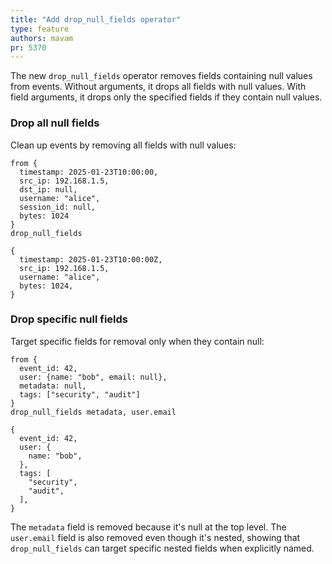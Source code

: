 ```yaml
---
title: "Add drop_null_fields operator"
type: feature
authors: mavam
pr: 5370
---
```


The new `drop_null_fields` operator removes fields containing null values from
events. Without arguments, it drops all fields with null values. With field
arguments, it drops only the specified fields if they contain null values.

### Drop all null fields

Clean up events by removing all fields with null values:

```tql
from {
  timestamp: 2025-01-23T10:00:00,
  src_ip: 192.168.1.5,
  dst_ip: null,
  username: "alice",
  session_id: null,
  bytes: 1024
}
drop_null_fields
```

```tql
{
  timestamp: 2025-01-23T10:00:00Z,
  src_ip: 192.168.1.5,
  username: "alice",
  bytes: 1024,
}
```

### Drop specific null fields

Target specific fields for removal only when they contain null:

```tql
from {
  event_id: 42,
  user: {name: "bob", email: null},
  metadata: null,
  tags: ["security", "audit"]
}
drop_null_fields metadata, user.email
```

```tql
{
  event_id: 42,
  user: {
    name: "bob",
  },
  tags: [
    "security",
    "audit",
  ],
}
```

The `metadata` field is removed because it's null at the top level. The
`user.email` field is also removed even though it's nested, showing that
`drop_null_fields` can target specific nested fields when explicitly named.
